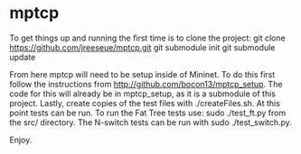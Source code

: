 mptcp
=====
To get things up and running the first time is to clone the project:
git clone https://github.com/jreeseue/mptcp.git
git submodule init
git submodule update

From here mptcp will need to be setup inside of Mininet. To do this first
follow the instructions from http://github.com/bocon13/mptcp_setup. The code
for this will already be in mptcp_setup, as it is a submodule of this
project. Lastly, create copies of the test files with ./createFiles.sh. At
this point tests can be run. To run the Fat Tree tests use:
sudo ./test_ft.py from the src/ directory. The N-switch tests can be run with
sudo ./test_switch.py.

Enjoy.
